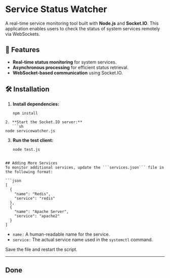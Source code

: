 # Service Status Watcher

A real-time service monitoring tool built with **Node.js** and **Socket.IO**. This application enables users to check the status of system services remotely via WebSockets.

## 🚀 Features

- **Real-time status monitoring** for system services.
- **Asynchronous processing** for efficient status retrieval.
- **WebSocket-based communication** using Socket.IO.

## 🛠️ Installation

1. **Install dependencies:**
   ```sh
   npm install
   ```

````
2. **Start the Socket.IO server:**
   ```sh
node servicewatcher.js
````

3. **Run the test client:**
   ```sh
   node test.js
   ```

````

## Adding More Services
To monitor additional services, update the ```services.json``` file in the following format:

```json
[
  {
    "name": "Redis",
    "service": "redis"
  },
  {
    "name": "Apache Server",
    "service": "apache2"
  }
]

````
* `name:` A human-readable name for the service.
* `service:` The actual service name used in the `systemctl` command.

Save the file and restart the script.

____________________________________________________________

## Done